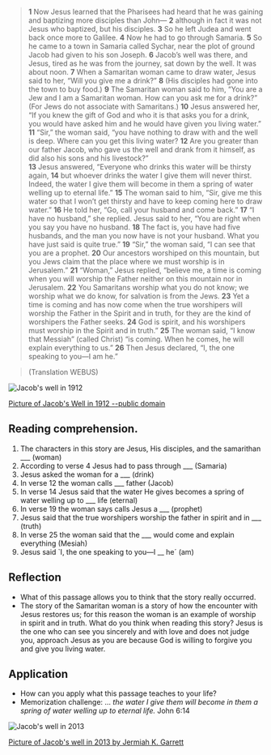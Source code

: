 > **1** Now Jesus learned that the Pharisees had heard that he was gaining and 
   baptizing more disciples than John— 
   **2** although in fact it was not Jesus who baptized, but his disciples. 
   **3** So he left Judea and went back once more to Galilee. 
   **4** Now he had to go through Samaria. 
   **5** So he came to a town in Samaria called Sychar, near the plot of ground 
   Jacob had given to his son Joseph. 
   **6** Jacob’s well was there, and Jesus, tired as he was from the journey, 
   sat down by the well. It was about noon. 
   **7** When a Samaritan woman came to draw water, Jesus said to her, 
   “Will you give me a drink?” **8** (His disciples had gone into the town to 
   buy food.) 
   **9** The Samaritan woman said to him, “You are a Jew and I am a Samaritan 
   woman. How can you ask me for a drink?” (For Jews do not associate with 
   Samaritans.) 
   **10** Jesus answered her, “If you knew the gift of God and who it is that 
   asks you for a drink, you would have asked him and he would have given you 
   living water.”  
   **11** “Sir,” the woman said, “you have nothing to draw with and the well is 
   deep. Where can you get this living water? 
   **12** Are you greater than our father Jacob, who gave us the well and drank 
   from it himself, as did also his sons and his livestock?”  
   **13** Jesus answered, “Everyone who drinks this water will be thirsty again, 
   **14** but whoever drinks the water I give them will never thirst. Indeed, 
   the water I give them will become in them a spring of water welling up to 
   eternal life.” 
   **15** The woman said to him, “Sir, give me this water so that I won’t get 
   thirsty and have to keep coming here to draw water.” 
   **16** He told her, “Go, call your husband and come back.” 
   **17** “I have no husband,” she replied. Jesus said to her, 
   “You are right when you say you have no husband. 
   **18** The fact is, you have had five husbands, and the man you now 
   have is not your husband. What you have just said is quite true.” 
   **19** “Sir,” the woman said, “I can see that you are a prophet. 
   **20** Our ancestors worshiped on this mountain, but you Jews claim that 
   the place where we must worship is in Jerusalem.” 
   **21** “Woman,” Jesus replied, “believe me, a time is coming when you 
   will worship the Father neither on this mountain nor in Jerusalem. 
   **22** You Samaritans worship what you do not know; we worship what we 
   do know, for salvation is from the Jews. 
   **23** Yet a time is coming and has now come when the true worshipers 
   will worship the Father in the Spirit and in truth, for they are the 
   kind of worshipers the Father seeks. 
   **24** God is spirit, and his worshipers must worship in the Spirit and in 
   truth.” 
   **25** The woman said, “I know that Messiah” (called Christ) “is coming. 
   When he comes, he will explain everything to us.” 
   **26** Then Jesus declared, “I, the one speaking to you—I am he.”  
   
> (Translation WEBUS)

![Jacob's well in 1912](/img/Nablus_jacob_well_1912.jpg "Jacob's well in 1912")

[Picture of Jacob's Well in 1912 --public domain](https://en.wikipedia.org/wiki/Jacob%27s_Well#/media/File:Nablus_jacob_well_1912.jpg)


## Reading comprehension. 

1. The characters in this story are Jesus, His disciples, and the 
   samarithan ___ (woman)
2. According to verse 4 Jesus had to pass through ___ (Samaria)
3. Jesus asked the woman for a ___ (drink)
4. In verse 12 the woman calls ___ father (Jacob)
5. In verse 14 Jesus said that the water He gives becomes a spring of water
   welling up to ___ life (eternal)
6. In verse 19 the woman says calls Jesus a ___ (prophet)
7. Jesus said that the true worshipers worship the father in 
  spirit and in ___ (truth)
8. In verse 25 the woman said that the ___ would come and explain everything
   (Mesiah)
9. Jesus said `I, the one speaking to you—I __ he´ (am)

## Reflection

* What of this passage allows you to think that the story really occurred.
* The story of the Samaritan woman is a story of how the encounter with 
Jesus restores us; for this reason the woman is an example of worship in 
spirit and in truth. What do you think when reading this story? Jesus is the 
one who can see you sincerely and with love and does not judge you, approach 
Jesus as you are because God is willing to forgive you and give you living 
water. 

## Application

* How can you apply what this passage teaches to your life?
* Memorization challenge: ... _the water I give them will become in them a 
  spring of water welling up to eternal life._ John 6:14


![Jacob's well in 2013](/img/j2013.jpg "Jacob's well in 2013")

[Picture of Jacob's well in 2013 by Jermiah K. Garrett](https://en.wikipedia.org/wiki/Jacob%27s_Well#/media/File:Jacob's_Well_in_2013.jpg)
